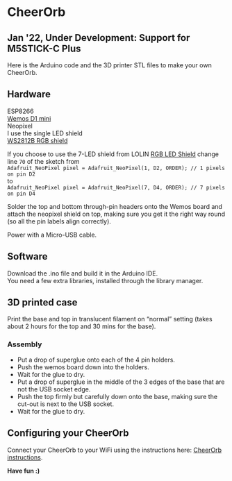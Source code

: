 # CheerOrb

Jan '22, Under Development: Support for M5STICK-C Plus
-----

Here is the Arduino code and the 3D printer STL files to make your own CheerOrb.

## Hardware

ESP8266  
[Wemos D1 mini](https://www.aliexpress.com/item/32651256441.html)  
Neopixel  
I use the single LED shield  
[WS2812B RGB shield](https://www.aliexpress.com/item/32757360867.html)  

If you choose to use the 7-LED shield from LOLIN [RGB LED Shield](https://www.wemos.cc/en/latest/d1_mini_shield/rgb_led.html) change line `70` of the sketch from  
`Adafruit_NeoPixel pixel = Adafruit_NeoPixel(1, D2, ORDER); // 1 pixels on pin D2`  
to  
`Adafruit_NeoPixel pixel = Adafruit_NeoPixel(7, D4, ORDER); // 7 pixels on pin D4`

Solder the top and  bottom through-pin headers onto the Wemos board and attach the neopixel shield on top, making sure you get it the right way round (so all the pin labels align correctly).

Power with a Micro-USB cable.

## Software

Download the .ino file and build it in the Arduino IDE.  
You need a few extra libraries, installed through the library manager.


## 3D printed case
Print the base and top in translucent filament on “normal” setting (takes about 2 hours for the top and 30 mins for the base).

### Assembly
- Put a drop of superglue onto each of the 4 pin holders.  
- Push the wemos board down into the holders.   
- Wait for the glue to dry.  
- Put a drop of superglue in the middle of the 3 edges of the base that are not the USB socket edge.   
- Push the top firmly but carefully down onto the base, making sure the cut-out is next to the USB socket.  
- Wait for the glue to dry.  

## Configuring your CheerOrb
Connect your CheerOrb to your WiFi using the instructions here: [CheerOrb instructions](https://cheerlights.com/orb).


**Have fun :)**

